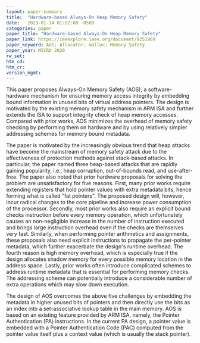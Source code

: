 ```yaml
---
layout: paper-summary
title:  "Hardware-based Always-On Heap Memory Safety"
date:   2023-01-14 01:52:00 -0500
categories: paper
paper_title: "Hardware-based Always-On Heap Memory Safety"
paper_link: https://ieeexplore.ieee.org/document/9251969
paper_keyword: AOS; Allocator; malloc; Memory Safety
paper_year: MICRO 2020
rw_set:
htm_cd:
htm_cr:
version_mgmt:
---
```


This paper proposes Always-On Memory Safety (AOS), a software-hardware mechanism for ensuring memory access integrity
by embedding bound information in unused bits of virtual address pointers. The design is motivated by the existing 
memory safety mechanism in ARM ISA and further extends the ISA to support integrity check of heap memory accesses. 
Compared with prior works, AOS minimizes the overhead of memory safety checking by performing them on hardware and 
by using relatively simpler addressing schemes for memory bound metadata.

The paper is motivated by the increasingly obvious trend that heap attacks have become the mainstream of memory
safety attack due to the effectiveness of protection methods against stack-based attacks. In particular, the paper
named three heap-based attacks that are rapidly gaining popularity, i.e., heap corruption, out-of-bounds read, and 
use-after-free. The paper also noted that prior hardware proposals for solving the problem are unsatisfactory 
for five reasons. First, many prior works require extending registers that hold pointer values with extra metadata 
bits, hence forming what is called "fat pointers". The proposed design will, however, incur radical changes to the 
core pipeline and increase power consumption of the processor.
Secondly, most prior works also require an explicit bound checks instruction before every memory operation, which
unfortunately causes an non-negligible increase in the number of instruction executed and brings large instruction 
overhead even if the checks are themselves very fast. Similarly, when performing pointer arithmetics and assignments,
these proposals also need explicit instructions to propagate the per-pointer metadata, which further exacerbate the 
design's runtime overhead. The fourth reason is high memory overhead, which is especially true if the design 
allocates shadow memory for every possible memory location in the address space.
Lastly, prior works often introduce complicated schemes to address runtime metadata that is essential for performing 
memory checks. The addressing scheme can potentially introduce a considerable number of extra operations 
which may slow down execution.

The design of AOS overcomes the above five challenges by embedding the metadata in higher unused bits of pointers and 
then directly use the bits as an index into a set-associative lookup table in the main memory. 
AOS is based on an existing feature provided by ARM ISA, namely, the Pointer Authentication (PA) instructions. 
In the current PA design, a pointer value is embedded with a Pointer Authentication Code (PAC) computed from the 
pointer value itself plus a context value (which is usually the stack pointer). 

